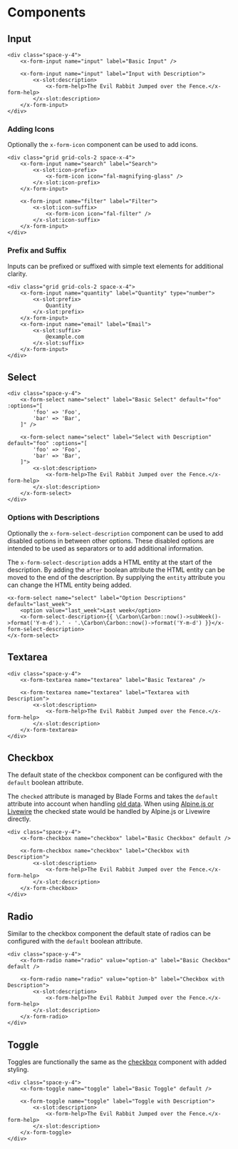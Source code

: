 # Components

## Input

```blade-component-code
<div class="space-y-4">
    <x-form-input name="input" label="Basic Input" />

    <x-form-input name="input" label="Input with Description">
        <x-slot:description>
            <x-form-help>The Evil Rabbit Jumped over the Fence.</x-form-help>
        </x-slot:description>
    </x-form-input>
</div>
```

### Adding Icons

Optionally the `x-form-icon` component can be used to add icons.

```blade-component-code
<div class="grid grid-cols-2 space-x-4">
    <x-form-input name="search" label="Search">
        <x-slot:icon-prefix>
            <x-form-icon icon="fal-magnifying-glass" />
        </x-slot:icon-prefix>
    </x-form-input>

    <x-form-input name="filter" label="Filter">
        <x-slot:icon-suffix>
            <x-form-icon icon="fal-filter" />
        </x-slot:icon-suffix>
    </x-form-input>
</div>
```

### Prefix and Suffix

Inputs can be prefixed or suffixed with simple text elements for additional clarity.

```blade-component-code
<div class="grid grid-cols-2 space-x-4">
    <x-form-input name="quantity" label="Quantity" type="number">
        <x-slot:prefix>
            Quantity
        </x-slot:prefix>
    </x-form-input>
    <x-form-input name="email" label="Email">
        <x-slot:suffix>
            @example.com
        </x-slot:suffix>
    </x-form-input>
</div>
```

## Select

```blade-component-code
<div class="space-y-4">
    <x-form-select name="select" label="Basic Select" default="foo" :options="[
        'foo' => 'Foo',
        'bar' => 'Bar',
    ]" />

    <x-form-select name="select" label="Select with Description" default="foo" :options="[
        'foo' => 'Foo',
        'bar' => 'Bar',
    ]">
        <x-slot:description>
            <x-form-help>The Evil Rabbit Jumped over the Fence.</x-form-help>
        </x-slot:description>
    </x-form-select>
</div>
```

### Options with Descriptions

Optionally the `x-form-select-description` component can be used to add disabled options in between other options. These disabled options are intended to be used as separators or to add additional information.

The `x-form-select-description` adds a HTML entity at the start of the description. By adding the `after` boolean attribute the HTML entity can be moved to the end of the description. By supplying the `entity` attribute you can change the HTML entity being added.

```blade-component-code
<x-form-select name="select" label="Option Descriptions" default="last_week">
    <option value="last_week">Last week</option>
    <x-form-select-description>{{ \Carbon\Carbon::now()->subWeek()->format('Y-m-d').' - '.\Carbon\Carbon::now()->format('Y-m-d') }}</x-form-select-description>
</x-form-select>
```

## Textarea

```blade-component-code
<div class="space-y-4">
    <x-form-textarea name="textarea" label="Basic Textarea" />

    <x-form-textarea name="textarea" label="Textarea with Description">
        <x-slot:description>
            <x-form-help>The Evil Rabbit Jumped over the Fence.</x-form-help>
        </x-slot:description>
    </x-form-textarea>
</div>
```

## Checkbox

The default state of the checkbox component can be configured with the `default` boolean attribute.

The `checked` attribute is managed by Blade Forms and takes the `default` attribute into account when handling [old data](/docs/distortedfusion/blade-forms/usage#validation-and-old-input). When using [Alpine.js or Livewire](/docs/distortedfusion/blade-forms/usage#alpinejs-and-livewire-requests) the checked state would be handled by Alpine.js or Livewire directly.

```blade-component-code
<div class="space-y-4">
    <x-form-checkbox name="checkbox" label="Basic Checkbox" default />

    <x-form-checkbox name="checkbox" label="Checkbox with Description">
        <x-slot:description>
            <x-form-help>The Evil Rabbit Jumped over the Fence.</x-form-help>
        </x-slot:description>
    </x-form-checkbox>
</div>
```

## Radio

Similar to the checkbox component the default state of radios can be configured with the `default` boolean attribute.

```blade-component-code
<div class="space-y-4">
    <x-form-radio name="radio" value="option-a" label="Basic Checkbox" default />

    <x-form-radio name="radio" value="option-b" label="Checkbox with Description">
        <x-slot:description>
            <x-form-help>The Evil Rabbit Jumped over the Fence.</x-form-help>
        </x-slot:description>
    </x-form-radio>
</div>
```

## Toggle

Toggles are functionally the same as the [checkbox](#checkbox) component with added styling.

```blade-component-code
<div class="space-y-4">
    <x-form-toggle name="toggle" label="Basic Toggle" default />

    <x-form-toggle name="toggle" label="Toggle with Description">
        <x-slot:description>
            <x-form-help>The Evil Rabbit Jumped over the Fence.</x-form-help>
        </x-slot:description>
    </x-form-toggle>
</div>
```

